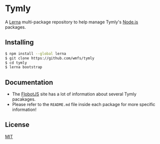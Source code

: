 # Tymly

A [Lerna](https://lernajs.io/) multi-package repository to help manage Tymly's [Node.js](https://nodejs.org/en/) packages. 

## <a name="Installing"></a>Installing

```bash
$ npm install --global lerna
$ git clone https://github.com/wmfs/tymly
$ cd tymly
$ lerna bootstrap
```

## <a name="Documentation"></a>Documentation

* The [FlobotJS](http://www.flobotjs.io) site has a lot of information about several Tymly pacakages.
* Please refer to the `README.md` file inside each package for more specific information!


## <a name="license"></a>License

[MIT](https://github.com/wmfs/tymly/blob/master/LICENSE)
